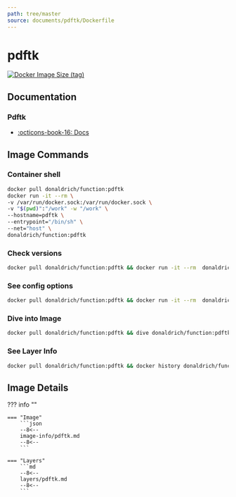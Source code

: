 ```yaml
---
path: tree/master
source: documents/pdftk/Dockerfile
---
```


# pdftk

[![Docker Image Size (tag)](https://img.shields.io/docker/image-size/donaldrich/function/pdftk?color=blue&label=donaldrich/function:pdftk&logo=docker&style=flat-square)](https://hub.docker.com/r/donaldrich/function/pdftk)

## Documentation

### Pdftk

- [:octicons-book-16: Docs](https://www.pdflabs.com/tools/pdftk-the-pdf-toolkit)

## Image Commands

### Container shell

```sh
docker pull donaldrich/function:pdftk
docker run -it --rm \
-v /var/run/docker.sock:/var/run/docker.sock \
-v "$(pwd)":"/work" -w "/work" \
--hostname=pdftk \
--entrypoint="/bin/sh" \
--net="host" \
donaldrich/function:pdftk
```

### Check versions

```sh
docker pull donaldrich/function:pdftk && docker run -it --rm  donaldrich/function:pdftk validate
```

### See config options

```sh
docker pull donaldrich/function:pdftk && docker run -it --rm  donaldrich/function:pdftk help
```

### Dive into Image

```sh
docker pull donaldrich/function:pdftk && dive donaldrich/function:pdftk
```

### See Layer Info

```sh
docker pull donaldrich/function:pdftk && docker history donaldrich/function:pdftk
```

## Image Details

??? info ""

    === "Image"
        ```json
        --8<--
        image-info/pdftk.md
        --8<--
        ```

    === "Layers"
        ```md
        --8<--
        layers/pdftk.md
        --8<--
        ```

